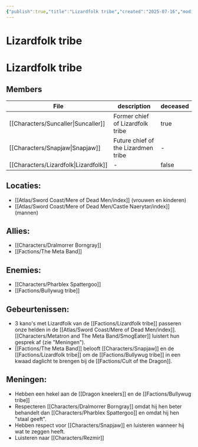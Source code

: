 ```yaml
---
{"publish":true,"title":"Lizardfolk tribe","created":"2025-07-16","modified":"2025-07-22T22:59:01.339+02:00","published":"2025-07-16","cssclasses":""}
---
```


# Lizardfolk tribe

# Lizardfolk tribe

## Members
| File                                             | description                         | deceased |
| ------------------------------------------------ | ----------------------------------- | -------- |
| [[Characters/Suncaller\|Suncaller]]   | Former chief of Lizardfolk tribe    | true     |
| [[Characters/Snapjaw\|Snapjaw]]       | Future chief of the Lizardmen tribe | \-       |
| [[Characters/Lizardfolk\|Lizardfolk]] | \-                                  | false    |

## Locaties:
- [[Atlas/Sword Coast/Mere of Dead Men/index]] (vrouwen en kinderen)
- [[Atlas/Sword Coast/Mere of Dead Men/Castle Naerytar/index]] (mannen)
## Allies:
- [[Characters/Dralmorrer Borngray]]
- [[Factions/The Meta Band]]
## Enemies:
- [[Characters/Pharblex Spattergoo]]
- [[Factions/Bullywug tribe]] 
## Gebeurtenissen:
- 3 kano's met Lizardfolk van de [[Factions/Lizardfolk tribe]] passeren onze helden in de [[Atlas/Sword Coast/Mere of Dead Men/index]]. [[Characters/Metatron and The Meta Band/SmogEater]] luistert hun gesprek af (zie "Meningen").
- [[Factions/The Meta Band]] belooft [[Characters/Snapjaw]] en de [[Factions/Lizardfolk tribe]] om de [[Factions/Bullywug tribe]] in een kwaad daglicht te brengen bij de [[Factions/Cult of the Dragon]]. 
## Meningen:
- Hebben een hekel aan de [[Dragon kneelers]] en de [[Factions/Bullywug tribe]]
- Respecteren [[Characters/Dralmorrer Borngray]] omdat hij hen beter behandelt dan [[Characters/Pharblex Spattergoo]] en omdat hij hen "staal geeft".
- Hebben respect voor [[Characters/Snapjaw]] en luisteren wanneer hij wat te zeggen heeft.
- Luisteren naar [[Characters/Rezmir]]

